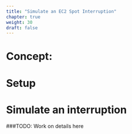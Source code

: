```yaml
---
title: "Simulate an EC2 Spot Interruption"
chapter: true
weight: 30
draft: false
---
```


# Concept:

# Setup 

# Simulate an interruption 

###TODO: Work on details here

